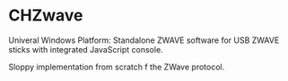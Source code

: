 # CHZwave
Univeral Windows Platform:  Standalone ZWAVE software for USB ZWAVE sticks with integrated JavaScript console.

Sloppy implementation from scratch f the ZWave protocol.


